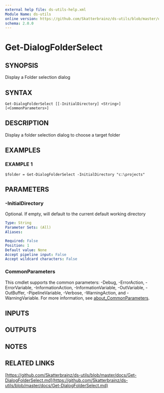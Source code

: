 ```yaml
---
external help file: ds-utils-help.xml
Module Name: ds-utils
online version: https://github.com/Skatterbrainz/ds-utils/blob/master/docs/Get-DialogFolderSelect.md
schema: 2.0.0
---
```


# Get-DialogFolderSelect

## SYNOPSIS
Display a Folder selection dialog

## SYNTAX

```
Get-DialogFolderSelect [[-InitialDirectory] <String>] [<CommonParameters>]
```

## DESCRIPTION
Display a folder selection dialog to choose a target folder

## EXAMPLES

### EXAMPLE 1
```
$folder = Get-DialogFolderSelect -InitialDirectory "c:\projects"
```

## PARAMETERS

### -InitialDirectory
Optional.
If empty, will default to the current default working directory

```yaml
Type: String
Parameter Sets: (All)
Aliases:

Required: False
Position: 1
Default value: None
Accept pipeline input: False
Accept wildcard characters: False
```

### CommonParameters
This cmdlet supports the common parameters: -Debug, -ErrorAction, -ErrorVariable, -InformationAction, -InformationVariable, -OutVariable, -OutBuffer, -PipelineVariable, -Verbose, -WarningAction, and -WarningVariable. For more information, see [about_CommonParameters](http://go.microsoft.com/fwlink/?LinkID=113216).

## INPUTS

## OUTPUTS

## NOTES

## RELATED LINKS

[https://github.com/Skatterbrainz/ds-utils/blob/master/docs/Get-DialogFolderSelect.md](https://github.com/Skatterbrainz/ds-utils/blob/master/docs/Get-DialogFolderSelect.md)

